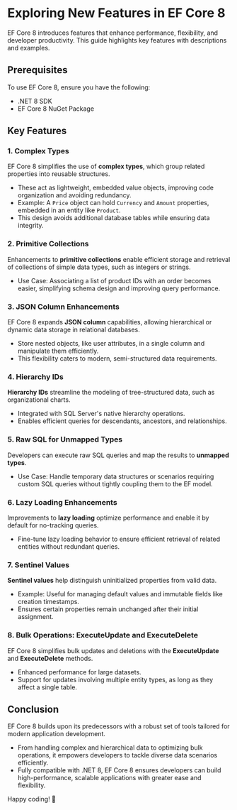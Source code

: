 # Exploring New Features in EF Core 8  

EF Core 8 introduces features that enhance performance, flexibility, and developer productivity. This guide highlights key features with descriptions and examples.  


## Prerequisites  
To use EF Core 8, ensure you have the following:  
- .NET 8 SDK  
- EF Core 8 NuGet Package  

## Key Features  

### 1. Complex Types  
EF Core 8 simplifies the use of **complex types**, which group related properties into reusable structures.  
- These act as lightweight, embedded value objects, improving code organization and avoiding redundancy.  
- Example: A `Price` object can hold `Currency` and `Amount` properties, embedded in an entity like `Product`.  
- This design avoids additional database tables while ensuring data integrity.

### 2. Primitive Collections  
Enhancements to **primitive collections** enable efficient storage and retrieval of collections of simple data types, such as integers or strings.  
- Use Case: Associating a list of product IDs with an order becomes easier, simplifying schema design and improving query performance.  

### 3. JSON Column Enhancements  
EF Core 8 expands **JSON column** capabilities, allowing hierarchical or dynamic data storage in relational databases.  
- Store nested objects, like user attributes, in a single column and manipulate them efficiently.  
- This flexibility caters to modern, semi-structured data requirements.  

### 4. Hierarchy IDs  
**Hierarchy IDs** streamline the modeling of tree-structured data, such as organizational charts.  
- Integrated with SQL Server's native hierarchy operations.  
- Enables efficient queries for descendants, ancestors, and relationships.  

### 5. Raw SQL for Unmapped Types  
Developers can execute raw SQL queries and map the results to **unmapped types**.  
- Use Case: Handle temporary data structures or scenarios requiring custom SQL queries without tightly coupling them to the EF model.  

### 6. Lazy Loading Enhancements  
Improvements to **lazy loading** optimize performance and enable it by default for no-tracking queries.  
- Fine-tune lazy loading behavior to ensure efficient retrieval of related entities without redundant queries.  

### 7. Sentinel Values  
**Sentinel values** help distinguish uninitialized properties from valid data.  
- Example: Useful for managing default values and immutable fields like creation timestamps.  
- Ensures certain properties remain unchanged after their initial assignment.  

### 8. Bulk Operations: ExecuteUpdate and ExecuteDelete  
EF Core 8 simplifies bulk updates and deletions with the **ExecuteUpdate** and **ExecuteDelete** methods.  
- Enhanced performance for large datasets.  
- Support for updates involving multiple entity types, as long as they affect a single table.  

## Conclusion  
EF Core 8 builds upon its predecessors with a robust set of tools tailored for modern application development.  
- From handling complex and hierarchical data to optimizing bulk operations, it empowers developers to tackle diverse data scenarios efficiently.  
- Fully compatible with .NET 8, EF Core 8 ensures developers can build high-performance, scalable applications with greater ease and flexibility.  

Happy coding! 🚀  
